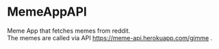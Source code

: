 # MemeAppAPI
Meme App that fetches memes from reddit.</br>
The memes are called via API https://meme-api.herokuapp.com/gimme .
